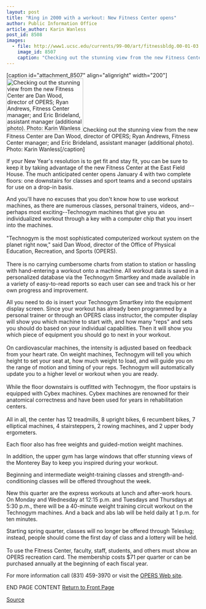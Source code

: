 ```yaml
---
layout: post
title: "Ring in 2000 with a workout: New Fitness Center opens"
author: Public Information Office
article_author: Karin Wanless
post_id: 8508
images:
  - file: http://www1.ucsc.edu/currents/99-00/art/fitnessbldg.00-01-03.200.jpg
    image_id: 8507
    caption: "Checking out the stunning view from the new Fitness Center are Dan Wood, director of OPERS; Ryan Andrews, Fitness Center manager; and Eric Brideland, assistant manager (additional photo). Photo: Karin Wanless"
---
```


[caption id="attachment_8507" align="alignright" width="200"]<a href="http://dev-ucsc-news.pantheonsite.io/wp-content/uploads/2000/01/fitnessbldg.00-01-03.200.jpg"><img class="size-full wp-image-8507" src="http://dev-ucsc-news.pantheonsite.io/wp-content/uploads/2000/01/fitnessbldg.00-01-03.200.jpg" alt="Checking out the stunning view from the new Fitness Center are Dan Wood, director of OPERS; Ryan Andrews, Fitness Center manager; and Eric Brideland, assistant manager (additional photo). Photo: Karin Wanless" width="200" height="139" /></a>Checking out the stunning view from the new Fitness Center are Dan Wood, director of OPERS; Ryan Andrews, Fitness Center manager; and Eric Brideland, assistant manager (additional photo). Photo: Karin Wanless[/caption]
<p>
  If your New Year's resolution is to get fit and stay fit, you can be sure to keep it by taking advantage of the new Fitness Center at the East Field House. The much anticipated center opens January 4 with two complete floors: one downstairs for classes and sport teams and a second upstairs for use on a drop-in basis.
</p>And you'll have no excuses that you don't know how to use workout machines, as there are numerous classes, personal trainers, videos, and--perhaps most exciting--Technogym machines that give you an individualized workout through a key with a computer chip that you insert into the machines.<br>
<br>
"Technogym is the most sophisticated computerized workout system on the planet right now," said Dan Wood, director of the Office of Physical Education, Recreation, and Sports (OPERS).<br>
<br>
There is no carrying cumbersome charts from station to station or hassling with hand-entering a workout onto a machine. All workout data is saved in a personalized database via the Technogym Smartkey and made available in a variety of easy-to-read reports so each user can see and track his or her own progress and improvement.
<p>
  All you need to do is insert your Technogym Smartkey into the equipment display screen. Since your workout has already been programmed by a personal trainer or through an OPERS class instructor, the computer display will show you which machine to start with, and how many "reps" and sets you should do based on your individual capabilities. Then it will show you which piece of equipment you should go to next in your workout.<br>
  <br>
  On cardiovascular machines, the intensity is adjusted based on feedback from your heart rate. On weight machines, Technogym will tell you which height to set your seat at, how much weight to load, and will guide you on the range of motion and timing of your reps. Technogym will automatically update you to a higher level or workout when you are ready.<br>
  <br>
  While the floor downstairs is outfitted with Technogym, the floor upstairs is equipped with Cybex machines. Cybex machines are renowned for their anatomical correctness and have been used for years in rehabilitation centers.<br>
  <br>
  All in all, the center has 12 treadmills, 8 upright bikes, 6 recumbent bikes, 7 elliptical machines, 4 stairsteppers, 2 rowing machines, and 2 upper body ergometers.
</p>
<p>
  Each floor also has free weights and guided-motion weight machines.
</p>
<p>
  In addition, the upper gym has large windows that offer stunning views of the Monterey Bay to keep you inspired during your workout.
</p>
<p>
  Beginning and intermediate weight-training classes and strength-and-conditioning classes will be offered throughout the week.
</p>
<p>
  New this quarter are the express workouts at lunch and after-work hours. On Monday and Wednesday at 12:15 p.m. and Tuesdays and Thursdays at 5:30 p.m., there will be a 40-minute weight training circuit workout on the Technogym machines. And a back and abs lab will be held daily at 1 p.m. for ten minutes.
</p>
<p>
  Starting spring quarter, classes will no longer be offered through Teleslug; instead, people should come the first day of class and a lottery will be held.<br>
  <br>
  To use the Fitness Center, faculty, staff, students, and others must show an OPERS recreation card. The membership costs $71 per quarter or can be purchased annually at the beginning of each fiscal year.
</p>
<p>
  For more information call (831) 459-3970 or visit the <a href="http://www.ucsc.edu/opers">OPERS Web site</a>.
</p>
<p>
  END PAGE CONTENT <a href="../../index.html">Return to Front Page</a> <img align="bottom" alt=" " border="0" height="1" src="../../images/trans.gif" width="385">
</p>
<p><a href="http://www1.ucsc.edu/currents/99-00/01-03/fitness.html" title="Permalink to fitness">Source</a></p>
